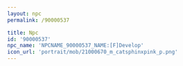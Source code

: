 ```yaml
---
layout: npc
permalink: /90000537

title: Npc
id: '90000537'
npc_name: 'NPCNAME_90000537_NAME:[F]Develop'
icon_url: 'portrait/mob/21000670_m_catsphinxpink_p.png'
---
```


